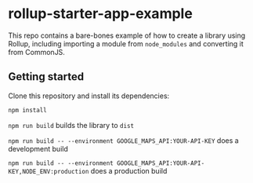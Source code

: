 # rollup-starter-app-example

This repo contains a bare-bones example of how to create a library using Rollup, including importing a module from `node_modules` and converting it from CommonJS.

## Getting started

Clone this repository and install its dependencies:

```bash
npm install
```

`npm run build` builds the library to `dist`

`npm run build -- --environment GOOGLE_MAPS_API:YOUR-API-KEY` does a development build

`npm run build -- --environment GOOGLE_MAPS_API:YOUR-API-KEY,NODE_ENV:production` does a production build
